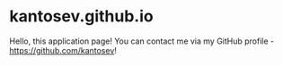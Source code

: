 # kantosev.github.io

Hello, this application page! 
You can contact me via my GitHub profile - https://github.com/kantosev!
